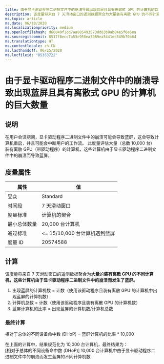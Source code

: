 ```yaml
---
title: 由于显卡驱动程序二进制文件中的崩溃导致出现蓝屏且具有离散式 GPU 的计算机的巨大数量
description: 该度量将来自 7 天滑动窗口的遥测数据聚合为大量装有离散 GPU 的不同计算机，这些计算机由于显卡驱动程序二进制文件中的崩溃而发生了蓝屏
ms.topic: article
ms.date: 06/18/2020
ms.localizationpriority: medium
ms.openlocfilehash: d60849f1cd7aa805493573dd83b0ab84e5f8e6ea
ms.sourcegitcommit: 8517f8ecc7a53e958ea3989ea5441ec549b70b64
ms.translationtype: HT
ms.contentlocale: zh-CN
ms.lasthandoff: 06/25/2020
ms.locfileid: "85353722"
---
```

# <a name="myriad-of-machines-with-discrete-gpu-that-had-a-blue-screen-caused-by-a-crash-in-the-graphics-driver-binary"></a>由于显卡驱动程序二进制文件中的崩溃导致出现蓝屏且具有离散式 GPU 的计算机的巨大数量

## <a name="description"></a>说明

在用户会话期间，显卡驱动程序二进制文件中的崩溃可能会导致蓝屏，这会导致计算机重启，并且可能会中断用户的工作流。 此度量评估大量（总数 10,000 台）装有离散 GPU（带驱动程序）的计算机，这些计算机由于显卡驱动程序二进制文件中的崩溃而导致蓝屏。 

## <a name="measure-attributes"></a>度量属性

|属性|值|
|----|----|
|受众|Standard|
|时间段|7 天滑动窗口|
|度量标准|计算机的聚合|
|最小总体数量|20,000 台计算机|
|通过标准|<= 15/10,000 台计算机遇到蓝屏|
|度量 ID|20574588|

## <a name="calculation"></a>计算

该度量将来自 7 天滑动窗口的遥测数据聚合为**大量**的**装有离散 GPU 的不同计算机，这些计算机由于显卡驱动程序二进制文件中的崩溃而发生了蓝屏。**
1. 出现蓝屏的计算机数 = 计数（使用该驱动程序且装有离散 GPU 的计算机中出现蓝屏的计算机数）
2. 计算机总数 = 计数（使用该驱动程序且装有离散 GPU 的计算机数）
3. 蓝屏计算机的比率 = 出现蓝屏的计算机数/计算机总数

### <a name="final-calculation"></a>最终计算

相对于总体的不同设备命中数 (DHoP) = 蓝屏计算机的比率 * 10,000

在上面的计算中，结果规范化为 10,000 台计算机，最终结果为：    
[相对于总体的不同设备命中数 (DHoP)] 10,000 台计算机中由于显卡驱动程序二进制文件中的崩溃而发生蓝屏的不同计算机数
